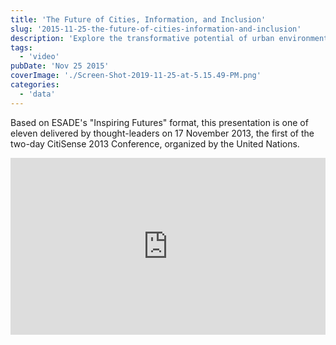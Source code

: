 ```yaml
---
title: 'The Future of Cities, Information, and Inclusion'
slug: '2015-11-25-the-future-of-cities-information-and-inclusion'
description: 'Explore the transformative potential of urban environments in "The Future of Cities, Information, and Inclusion." This blog post delves into insights from ESADE''s "Inspiring Futures" series, highlighting how technology and data can foster inclusive, sustainable cityscapes. Discover key takeaways from leading voices at the United Nations'' CitiSense 2013 Conference, and learn how cities can evolve to better serve diverse communities in a rapidly changing world.'
tags:
  - 'video'
pubDate: 'Nov 25 2015'
coverImage: './Screen-Shot-2019-11-25-at-5.15.49-PM.png'
categories:
  - 'data'
---
```



Based on ESADE's "Inspiring Futures" format, this presentation is one of eleven delivered by thought-leaders on 17 November 2013, the first of the two-day CitiSense 2013 Conference, organized by the United Nations.

<div class="youtube-container my-8" style="position: relative; padding-bottom: 56.25%; height: 0; overflow: hidden; max-width: 100%;">
  <iframe style="position: absolute; top: 0; left: 0; width: 100%; height: 100%;" src="https://www.youtube.com/embed/YO5GghcSOW0" frameborder="0" allow="accelerometer; autoplay; clipboard-write; encrypted-media; gyroscope; picture-in-picture" allowfullscreen></iframe>
</div>
